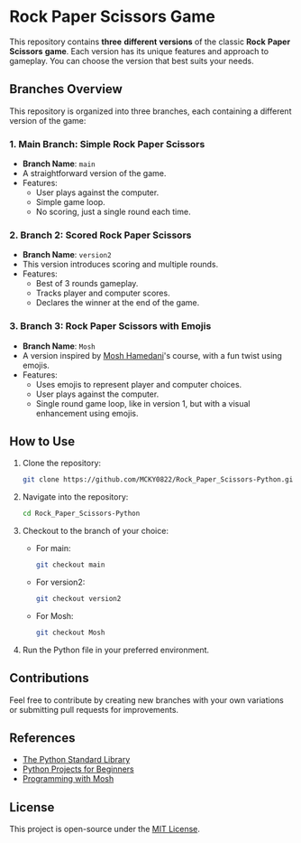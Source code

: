 # Rock Paper Scissors Game

This repository contains **three** **different** **versions** of the classic **Rock** **Paper** **Scissors** **game**. Each version has its unique features and approach to gameplay. You can choose the version that best suits your needs.

## Branches Overview

This repository is organized into three branches, each containing a different version of the game:

### 1. **Main Branch: Simple Rock Paper Scissors**
- **Branch Name**: `main`
- A straightforward version of the game.
- Features:
  - User plays against the computer.
  - Simple game loop.
  - No scoring, just a single round each time.
  
### 2. **Branch 2: Scored Rock Paper Scissors**
- **Branch Name**: `version2`
- This version introduces scoring and multiple rounds.
- Features:
  - Best of 3 rounds gameplay.
  - Tracks player and computer scores.
  - Declares the winner at the end of the game.

### 3. **Branch 3: Rock Paper Scissors with Emojis**
- **Branch Name**: `Mosh`
- A version inspired by [Mosh Hamedani](https://github.com/mosh-hamedani)'s course, with a fun twist using emojis.
- Features:
  - Uses emojis to represent player and computer choices.
  - User plays against the computer.
  - Single round game loop, like in version 1, but with a visual enhancement using emojis.

## How to Use

1. Clone the repository:
   ```bash
   git clone https://github.com/MCKY0822/Rock_Paper_Scissors-Python.git
   ```

2. Navigate into the repository:
   ```bash
   cd Rock_Paper_Scissors-Python
   ```

3. Checkout to the branch of your choice:
   - For main:
     ```bash
     git checkout main
     ```
   - For version2:
     ```bash
     git checkout version2
     ```
   - For Mosh:
     ```bash
     git checkout Mosh
     ```

4. Run the Python file in your preferred environment.

## Contributions

Feel free to contribute by creating new branches with your own variations or submitting pull requests for improvements.

## References

- [The Python Standard Library](https://docs.python.org/3/library/index.html)
- [Python Projects for Beginners](https://github.com/mosh-hamedani/python-projects-for-beginners)
- [Programming with Mosh](https://www.youtube.com/@programmingwithmosh)

## License

This project is open-source under the [MIT License](https://opensource.org/license/mit).
